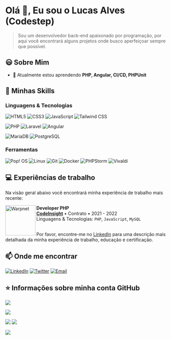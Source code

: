 # Olá 👋, Eu sou o Lucas Alves (Codestep)

> Sou um desenvolvedor back-end apaixonado por programação, por aqui você encontrará alguns projetos onde busco aperfeiçoar sempre que possível.

## 😃️ Sobre Mim
- 🌱 Atualmente estou aprendendo **PHP, Angular, CI/CD, PHPUnit**

## 🚀 Minhas Skills

### Linguagens & Tecnologias

![HTML5](https://img.shields.io/badge/HTML5-E34F26?style=for-the-badge&logo=html5&logoColor=white)
![CSS3](https://img.shields.io/badge/CSS3-1572B6?style=for-the-badge&logo=css3&logoColor=white)
![JavaScript](https://img.shields.io/badge/JavaScript-323330?style=for-the-badge&logo=javascript&logoColor=F7DF1E)
![Tailwind CSS](https://img.shields.io/badge/Tailwind_CSS-38B2AC?style=for-the-badge&logo=tailwind-css&logoColor=white)

![PHP](https://img.shields.io/badge/PHP-777BB4?style=for-the-badge&logo=php&logoColor=white)
![Laravel](https://img.shields.io/badge/Laravel-FF2D20?style=for-the-badge&logo=laravel&logoColor=white)
![Angular](https://img.shields.io/badge/Angular-DD0031?style=for-the-badge&logo=angular&logoColor=white)

![MariaDB](https://img.shields.io/badge/MariaDB-01529E?style=for-the-badge&logo=mariadb&logoColor=white)
![PostgreSQL](https://img.shields.io/badge/PostgreSQL-316192?style=for-the-badge&logo=postgresql&logoColor=white)

### Ferramentas

![Pop! OS](https://img.shields.io/badge/Pop!_OS-48B9C7?style=for-the-badge&logo=Pop!_OS&logoColor=white)
![Linux](https://img.shields.io/badge/Linux-E34F26?style=for-the-badge&logo=linux&logoColor=white)
![Git](https://img.shields.io/badge/Git-E34F26?style=for-the-badge&logo=git&logoColor=white)
![Docker](https://img.shields.io/badge/Docker-2496ED?style=for-the-badge&logo=docker&logoColor=white)
![PHPStorm](http://img.shields.io/badge/-PHPStorm-181717?style=for-the-badge&logo=phpstorm&logoColor=white)
![Vivaldi](https://img.shields.io/badge/Vivaldi-EF3939?style=for-the-badge&logo=Vivaldi&logoColor=white)

## 💻️ Experiências de trabalho
Na visão geral abaixo você encontrará minha experiência de trabalho mais recente:

[<img align="left" height="94px" width="94px" alt="Warpnet" src="https://codebrasil.dev/wp-content/uploads/2022/01/fav.png"/>](https://codebrasil.dev)

**Developer PHP** \
[**CodeInsight**](https://codebrasil.dev) • Contrato • 2021 - 2022 \
Linguagens & Tecnologias: `PHP`, `JavaScript`, `MySQL`
<br/>
<br/>

Por favor, encontre-me no [LinkedIn](https://www.linkedin.com/in/lucas-alves-b21985156/) para uma descrição mais detalhada da minha experiência de trabalho, educação e certificação.

## 📫️ Onde me encontrar

[![LinkedIn](https://img.shields.io/badge/LinkedIn-0077B5?style=for-the-badge&logo=linkedin&logoColor=white)](https://linkedin.com/in/lucas-alves-b21985156/)
[![Twitter](https://img.shields.io/badge/Twitter-1DA1F2?style=for-the-badge&logo=twitter&logoColor=white)](https://twitter.com/c0destep)
[![Email](https://img.shields.io/badge/Gmail-D14836?style=for-the-badge&logo=gmail&logoColor=white)](mailto:codestep@codingstep.com.br)

## ⭐ Informações sobre minha conta GitHub

![](https://activity-graph.herokuapp.com/graph?username=c0destep&theme=react-dark&hide_border=true)

![](http://github-profile-summary-cards.vercel.app/api/cards/profile-details?username=c0destep&theme=github_dark)

![](http://github-profile-summary-cards.vercel.app/api/cards/repos-per-language?username=c0destep&theme=github_dark)
![](http://github-profile-summary-cards.vercel.app/api/cards/most-commit-language?username=c0destep&theme=github_dark)

![](https://streak-stats.demolab.com?user=c0destep&theme=github-dark-blue&hide_border=true&locale=pt-br&date_format=j%20M%5B%20Y%5D)

